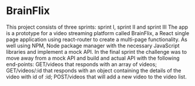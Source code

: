 # BrainFlix
This project consists of three sprints: sprint I, sprint II and sprint III
The app is a prototype for a video streaming platform called BrainFlix, a React single page application using react-router to create a multi-page functionality. As well using NPM, Node package manager with the necessary JavaScript libraries and implement a mock API. In the final sprint the challenge was to move away from a mock API and build and actual API with the following end-points: GET/videos that responds with an array of videos; GET/videos/:id that responds with an object containing the details of the video with id of :id; POST/videos that will add a new video to the video list. 
